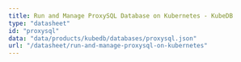 ```yaml
---
title: Run and Manage ProxySQL Database on Kubernetes - KubeDB
type: "datasheet"
id: "proxysql"
data: "data/products/kubedb/databases/proxysql.json"
url: "/datasheet/run-and-manage-proxysql-on-kubernetes"
---
```

